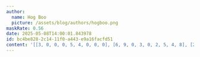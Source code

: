 ```yaml
---
author:
  name: Hog Boo
  picture: /assets/blog/authors/hogboo.png
maskRate: 0.56
date: 2025-05-08T14:00:01.843978
id: bc4be828-2c14-11f0-a443-e9a16facfd51
content: '[[3, 0, 0, 0, 5, 4, 0, 0, 0], [6, 9, 0, 3, 0, 2, 5, 4, 8], [2, 0, 0, 0, 1, 0, 7, 3, 0], [0, 0, 9, 0, 0, 0, 2, 0, 4], [5, 0, 2, 1, 0, 0, 0, 9, 6], [0, 3, 0, 2, 0, 0, 0, 0, 7], [0, 0, 0, 0, 2, 0, 4, 0, 0], [0, 4, 0, 7, 0, 1, 0, 2, 0], [0, 2, 0, 4, 0, 6, 0, 8, 5]]'
---
```

